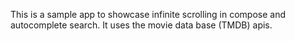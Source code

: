 This is a sample app to showcase infinite scrolling in compose and autocomplete search. It uses the movie data base (TMDB) apis. 
